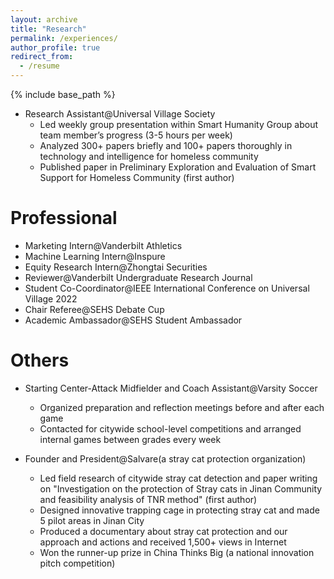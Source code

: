 ```yaml
---
layout: archive
title: "Research"
permalink: /experiences/
author_profile: true
redirect_from:
  - /resume
---
```


{% include base_path %}

* Research Assistant@Universal Village Society
  * Led weekly group presentation within Smart Humanity Group about team member’s progress (3-5 hours per week)
  * Analyzed 300+ papers briefly and 100+ papers thoroughly in technology and intelligence for homeless community
  * Published paper in Preliminary Exploration and Evaluation of Smart Support for Homeless Community (first author)

Professional
======
* Marketing Intern@Vanderbilt Athletics
* Machine Learning Intern@Inspure
* Equity Research Intern@Zhongtai Securities
* Reviewer@Vanderbilt Undergraduate Research Journal
* Student Co-Coordinator@IEEE International Conference on Universal Village 2022
* Chair Referee@SEHS Debate Cup
* Academic Ambassador@SEHS Student Ambassador

Others
======
* Starting Center-Attack Midfielder and Coach Assistant@Varsity Soccer
  * Organized preparation and reflection meetings before and after each game
  * Contacted for citywide school-level competitions and arranged internal games between grades every week
 
* Founder and President@Salvare(a stray cat protection organization)
  * Led field research of citywide stray cat detection and paper writing on "Investigation on the protection of Stray cats in Jinan Community and feasibility analysis of TNR method" (first author)
  * Designed innovative trapping cage in protecting stray cat and made 5 pilot areas in Jinan City
  * Produced a documentary about stray cat protection and our approach and actions and received 1,500+ views in Internet
  * Won the runner-up prize in China Thinks Big (a national innovation pitch competition)

